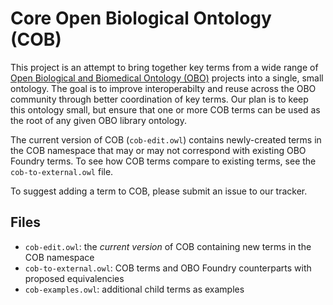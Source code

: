 # Core Open Biological Ontology (COB)

This project is an attempt to bring together key terms from a wide range of [Open Biological and Biomedical Ontology (OBO)](http://obofoundry.org) projects into a single, small ontology. The goal is to improve interoperabilty and reuse across the OBO community through better coordination of key terms. Our plan is to keep this ontology small, but ensure that one or more COB terms can be used as the root of any given OBO library ontology.

The current version of COB (`cob-edit.owl`) contains newly-created terms in the COB namespace that may or may not correspond with existing OBO Foundry terms. To see how COB terms compare to existing terms, see the `cob-to-external.owl` file.

To suggest adding a term to COB, please submit an issue to our tracker.

## Files

- `cob-edit.owl`: the *current version* of COB containing new terms in the COB namespace
- `cob-to-external.owl`: COB terms and OBO Foundry counterparts with proposed equivalencies
- `cob-examples.owl`: additional child terms as examples
